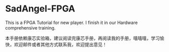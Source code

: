 # SadAngel-FPGA
This is a FPGA Tutorial for new player. I finish it in our Hardware comprehensive training.

本手册依赖康芯实验箱，建议阅读完康芯手册，再阅读我的手册，嘻嘻嘻，学习愉快，欢迎邮件或者其他方式联系我，欢迎提出意见！
